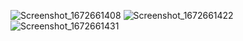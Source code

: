 

![Screenshot_1672661408](https://user-images.githubusercontent.com/97103117/210230371-688363e6-7c99-43bb-b22f-5d8c5b696162.png)
![Screenshot_1672661422](https://user-images.githubusercontent.com/97103117/210230393-7cabbe32-e97d-4d85-ab46-81ca638e1281.png)
![Screenshot_1672661431](https://user-images.githubusercontent.com/97103117/210230410-1e4e28ee-5c56-422b-882b-27b1334e76dd.png)
